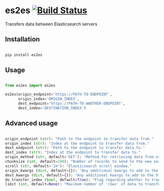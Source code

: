 # es2es [![Build Status](https://travis-ci.com/nestauk/es2es.svg?branch=master)](https://travis-ci.com/nestauk/es2es)

Transfers data between Elasticsearch servers

## Installation

```python

pip install es2es
```

## Usage

```python

from es2es import es2es

es2es(origin_endpoint='https://PATH-TO-ENDPOINT',
      origin_index='ORIGIN_INDEX',
      dest_endpoint='https://PATH-TO-ANOTHER-ENDPOINT',
      dest_index='DESTINATION_INDEX')
```

## Advanced usage

```python

origin_endpoint (str): "Path to the endpoint to transfer data from."
origin_index (str): "Index at the endpoint to transfer data from."
dest_endpoint (str): "Path to the endpoint to transfer data to."
dest_index (str): "Index at the endpoint to transfer data to."
origin_method (str, default='GET'): "Method for retrieving data from origin endpoint (e.g. 'GET' or 'POST')."
chunksize (int, default=100): "Number of records to send to the new server in bulk."
scroll (str, default='1m'): "Elasticsearch scroll window."
origin_kwargs (dict, default={}): "Any additional kwargs to add to the http(s) request to the origin endpoint."
dest_kwargs (dict, default={}): "Any additional kwargs to add to the http(s) request to the origin endpoint."
do_transfer_index (bool, default=True): "Flag regarding whether to transfer the index, settings and mapping as well. Set this to False if the index already exists, or you're restarting a transfer."
limit (int, default=None): "Maximum number of 'rows' of data to transfer."
```

